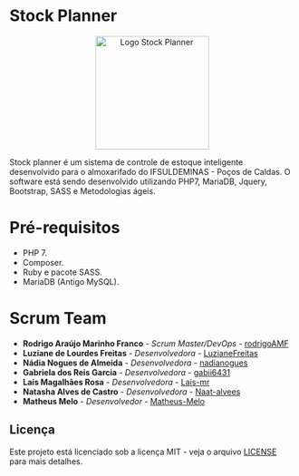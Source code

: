# Stock Planner

<p align = "center">
  <img src="https://github.com/rodrigoAMF/stock-planner/blob/master/img/logo1.png" alt="Logo Stock Planner" width="200"/>
</p> 

Stock planner é um sistema de controle de estoque inteligente desenvolvido para o almoxarifado do IFSULDEMINAS - Poços de Caldas. O software está sendo desenvolvido utilizando PHP7, MariaDB, Jquery, Bootstrap, SASS e Metodologias ágeis.

# Pré-requisitos
* PHP 7.
* Composer.
* Ruby e pacote SASS.
* MariaDB (Antigo MySQL).

# Scrum Team

* **Rodrigo Araújo Marinho Franco** - *Scrum Master/DevOps* - [rodrigoAMF](https://github.com/rodrigoAMF)
* **Luziane de Lourdes Freitas** - *Desenvolvedora* - [LuzianeFreitas](https://github.com/LuzianeFreitas)
* **Nádia Nogues de Almeida** - *Desenvolvedora* - [nadianogues](https://github.com/nadianogues)
* **Gabriela dos Reis Garcia** - *Desenvolvedora* - [gabii6431](https://github.com/gabii6431)
* **Laís Magalhães Rosa** - *Desenvolvedora* - [Lais-mr](https://github.com/Lais-mr)
* **Natasha Alves de Castro** - *Desenvolvedora* - [Naat-alvees](https://github.com/Naat-alvees)
* **Matheus Melo** - *Desenvolvedor* - [Matheus-Melo](https://github.com/Matheus-Melo)

## Licença

Este projeto está licenciado sob a licença MIT - veja o arquivo [LICENSE](LICENSE) para mais detalhes.
